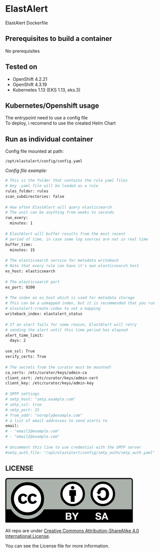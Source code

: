 # ElastAlert

ElastAlert Dockerfile

## Prerequisites to build a container

No prerequisites

## Tested on

- OpenShift 4.2.21
- OpenShift 4.3.19
- Kubernetes 1.13 (EKS 1.13, eks.3)

## Kubernetes/Openshift usage

The entrypoint need to use a config file<br>
To deploy, i recomend to use the created Helm Chart

## Run as individual container

Config file mounted at path:

````
/opt/elastalert/config/config.yaml
````


_Config file example:_

````bash
# This is the folder that contains the rule yaml files
# Any .yaml file will be loaded as a rule
rules_folder: rules
scan_subdirectories: false

# How often ElastAlert will query elasticsearch
# The unit can be anything from weeks to seconds
run_every:
  minutes: 1

# ElastAlert will buffer results from the most recent
# period of time, in case some log sources are not in real time
buffer_time:
  minutes: 15

# The elasticsearch service for metadata writeback
# Note that every rule can have it's own elasticsearch host
es_host: elasticsearch

# The elasticsearch port
es_port: 9200

# The index on es_host which is used for metadata storage
# This can be a unmapped index, but it is recommended that you run
# elastalert-create-index to set a mapping
writeback_index: elastalert_status

# If an alert fails for some reason, ElastAlert will retry
# sending the alert until this time period has elapsed
alert_time_limit:
  days: 2

use_ssl: True
verify_certs: True

# The secrets from the curator must be mounted!
ca_certs: /etc/curator/keys/admin-ca
client_cert: /etc/curator/keys/admin-cert
client_key: /etc/curator/keys/admin-key

# SMTP settings
# smtp_host: "smtp.example.com"
# smtp_ssl: true
# smtp_port: 25
# from_addr: "noreply@example.com"
# a list of email addresses to send alerts to
email:
# - "email1@example.com"
# - "email2@example.com"

# Uncomment this line to use credential with the SMTP server
#smtp_auth_file: "/opt/elastalert/config/smtp_auth/smtp_auth.yaml"

````

## LICENSE
![License Logo](./img/license/CC4-by-sa.png)

All repo are under [Creative Commons Attribution-ShareAlike 4.0 International License](http://creativecommons.org/licenses/by-sa/4.0/).

You can see the License file for more information.
